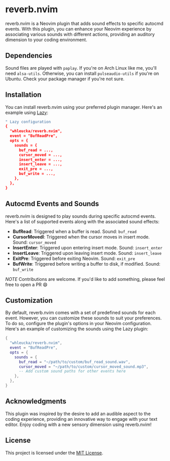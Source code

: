 # reverb.nvim

reverb.nvim is a Neovim plugin that adds sound effects to specific autocmd events. With this plugin, you can enhance your Neovim experience by associating various sounds with different actions, providing an auditory dimension to your coding environment.

## Dependencies

Sound files are played with `paplay`. If you're on Arch Linux like me, you'll need `alsa-utils`. Otherwise, you can install `pulseaudio-utils` if you're on Ubuntu. Check your package manager if you're not sure.

## Installation

You can install reverb.nvim using your preferred plugin manager. Here's an example using [Lazy](https://github.com/folke/lazy.nvim):

```lua
" Lazy configuration
{
  "whleucka/reverb.nvim",
  event = "BufReadPre",
  opts = {
    sounds = {
      buf_read = ...,
      cursor_moved = ...,
      insert_enter = ...,
      insert_leave = ...,
      exit_pre = ...,
      buf_write = ...,
    },
  },
}
```

## Autocmd Events and Sounds

reverb.nvim is designed to play sounds during specific autocmd events. Here's a list of supported events along with the associated sound effects:

- **BufRead**: Triggered when a buffer is read. Sound: `buf_read`
- **CursorMovedI**: Triggered when the cursor moves in insert mode. Sound: `cursor_moved`
- **InsertEnter**: Triggered upon entering insert mode. Sound: `insert_enter`
- **InsertLeave**: Triggered upon leaving insert mode. Sound: `insert_leave`
- **ExitPre**: Triggered before exiting Neovim. Sound: `exit_pre`
- **BufWrite**: Triggered before writing a buffer to disk, if modified. Sound: `buf_write`

*NOTE* Contributions are welcome. If you'd like to add something, please feel free to open a PR 😄

## Customization

By default, reverb.nvim comes with a set of predefined sounds for each event. However, you can customize these sounds to suit your preferences. To do so, configure the plugin's options in your Neovim configuration. Here's an example of customizing the sounds using the Lazy plugin:

```lua
{
  "whleucka/reverb.nvim",
  event = "BufReadPre",
  opts = {
    sounds = {
      buf_read = "~/path/to/custom/buf_read_sound.wav",
      cursor_moved = "~/path/to/custom/cursor_moved_sound.mp3",
      -- Add custom sound paths for other events here
    },
  },
}
```

## Acknowledgments

This plugin was inspired by the desire to add an audible aspect to the coding experience, providing an innovative way to engage with your text editor. Enjoy coding with a new sensory dimension using reverb.nvim!

## License

This project is licensed under the [MIT License](LICENSE).
